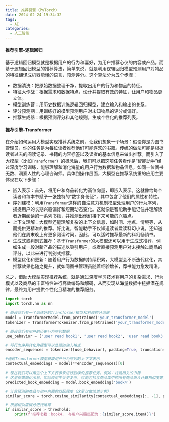 ```yaml
---
title: 推荐引擎（PyTorch）
date: 2024-02-24 19:34:32
tags:
  - AI
categories:
  - 人工智能
---
```


#### 推荐引擎-逻辑回归

基于逻辑回归模型就是根据用户的行为和喜好，为用户推荐心仪的内容或产品。而基于逻辑回归模型的推荐算法，简单来说，就是利用逻辑回归模型预测用户对物品的特征翻译成机器能懂的语言，预测评分。这个算法分为五个步骤：
- 数据清洗：把原始数据整理干净，提取出用户的行为和物品的特征。
- 特征大作战：根据需求和数据特点，设计并提取有效的特征，让用户和物品更立体。
- 模型训练营：用历史数据训练逻辑回归模型，建立输入和输出的关系。
- 评分预测期：用训练好的模型预测用户对未知物品的评分或偏好。
- 推荐生成器：根据预测评分和其他规则，生成个性化的推荐列表。

#### 推荐引擎-Transformer

在介绍如何运用大模型实现推荐系统之前，让我们想象一个场景：假设你是为图书管理员，你的任务是为每位读者推荐他们可能喜欢的书籍。传统的做法可能是根据读者过去的阅读记录、书籍的内容标签以及读者的基本信息来做出推荐。而引入了大模型（比如`Transformer`）的概念后，我们可以把这项任务看作是“智能助手”经过深度学习训练，能够理解和消化海量的用户行为数据和物品信息，如同一位阅书无数、洞察人性的心理咨询师。具体到操作层面，大模型在推荐系统重的应用主要体现在以下步骤：
- 嵌入表示：首先，将用户和商品转化为高位向量，即嵌入表示。这就像给每个读者和每本书赋予一张独特的“数字身份证”，其中包含了他们的属性和特性。
- 序列建模：利用`Transformer`这样的自注意力机制模型处理用户的行为序列，捕捉用户的长期兴趣偏好和短期动态变化。这就像是智能助手能记住并理解读者近期阅读的一系列书籍，并推测出他们接下来可能的兴趣点。
- 上下文理解：大模型还能理解复杂的上下文信息，如时间、地点、情境等，从而提供更精准的推荐。好比说，智能助手不仅知道读者爱读科幻小说，还知道他们在周末晚上有更多阅读时间，因此，可以适时推荐最新的科幻畅销书。
- 生成式或判别式推荐：基于`Transformer`的大模型还可以用于生成式推荐，例如生成一段对新产品的描述以吸引用户，或者直接预测用户对未接触过商品的评分，以此来进行判别式推荐。
- 模型优化和更新：随着用户行为数据的持续积累，大模型会不断迭代优化，其推荐效果也随之提升，就如同图书管理员随着经验增长，荐书能力愈发精湛。

总之，借助大模型实现推荐系统，就是通过深度学习技术将用户的复杂需求、行为模式以及商品的丰富特性进行高效编码和解码，从而实现从海量数据中挖掘潜在规律，最终为用户提供个性化且精准的推荐服务。

```python
import torch
import torch.nn as nn

# 假设我们有一个训练好的Transformer模型和对应的分词器
model = TransformerModel.from_pretrained('your_transformer_model')
tokenizer = TransformerTokenizer.from_pretrained('your_transformer_model')

# 假设我们有用户的历史行为序列数据
use_behavior = ['user read book1', 'user read book2', 'user read book3']

# 将行为序列转化为模型可以处理的输入格式
encoder_sequences = tokenizer([use_behavior], padding=True, truncation= True, return_tensors='pt')

#通过Transformer模型获取用户行为序列的上下文表示
contextual_embeddings = model(**encoder_sequences)[0]

# 现在我们可以用这个上下文表示来进行后续的推荐任务，例如：找最相关的书籍
# 这里仅做简化示意，实际应用中会更复杂，可能包括与商品库中的所有商品嵌入计算相似度等步骤
predicted_book_embedding = model.book_embedding('book4')

# 计算预测的商品与用户兴趣的匹配程度（这里仅做简单示例）
similar_score = torch.cosine_similarity(contextual_embeddings[:, -1], predicted_book_embedding)

# 根据相似度得分进行推荐
if similar_score > threshold:
    print(f'推荐书籍：book4， 与用户兴趣匹配为：{similar_score.item()}')

```